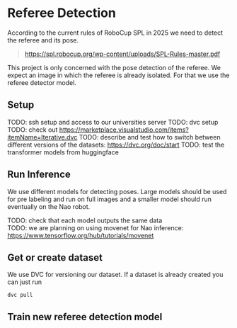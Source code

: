 # Referee Detection
According to the current rules of RoboCup SPL in 2025 we need to detect the referee and its pose.
> https://spl.robocup.org/wp-content/uploads/SPL-Rules-master.pdf

This project is only concerned with the pose detection of the referee. We expect an image in which the referee is already isolated. For that we use the referee detector model.

## Setup
TODO: ssh setup and access to our universities server
TODO: dvc setup
TODO: check out https://marketplace.visualstudio.com/items?itemName=Iterative.dvc
TODO: describe and test how to switch between different versions of the datasets: https://dvc.org/doc/start 
TODO: test the transformer models from huggingface

## Run Inference


We use different models for detecting poses. Large models should be used for pre labeling and run on full images and a smaller model should run eventually on the Nao robot.

TODO: check that each model outputs the same data  
TODO: we are planning on using movenet for Nao inference: https://www.tensorflow.org/hub/tutorials/movenet


## Get or create dataset
We use DVC for versioning our dataset. If a dataset is already created you can just run
```
dvc pull
```

## Train new referee detection model